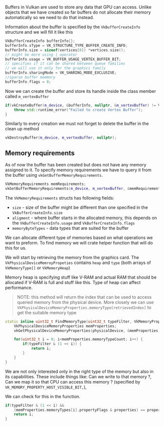 
Buffers in Vulkan are used to store any data that GPU can access. Unlike objects that we have created so far buffers do not allocate their memory automatically so we need to do that instead. 

Information about the buffer is specified by the `VkBufferCreateInfo` structure and we will fill it like this

```c++
VkBufferCreateInfo bufferInfo{};  
bufferInfo.sType = VK_STRUCTURE_TYPE_BUFFER_CREATE_INFO;  
bufferInfo.size = sizeof(vertices[0]) *vertices.size();  
// might be more using | operator  
bufferInfo.usage = VK_BUFFER_USAGE_VERTEX_BUFFER_BIT;  
// specifies if it can be shared between queue families  
// we will use it only for the graphics family  
bufferInfo.sharingMode = VK_SHARING_MODE_EXCLUSIVE;  
//sparse buffer memmory  
bufferInfo.flags = 0;
```

Now we can create the buffer and store its handle inside the class member called `m_vertexBuffer`

```c++
if(vkCreateBuffer(m_device, &bufferInfo, nullptr, &m_vertexBuffer) != VK_SUCCESS) {  
    throw std::runtime_error("Failed to create Vertex Buffer");  
}
```

Similarly to every creation we must not forget to delete the buffer in the clean up method 

```c++
vkDestroyBuffer(m_device, m_vertexBuffer, nullptr);
```

## Memory requirements

As of now the buffer has been created but does not have any memory assigned to it. To specify memory requirements we have to query it from the buffer using `vkGetBufferMemoryRequirements`. 

```c++
VkMemoryRequirements memRequirements;  
vkGetBufferMemoryRequirements(m_device, m_vertexBuffer, &memRequirements);
```

The `VkMemoryRequirements` structs has following fields:
- `size` - size of the buffer might be different than one specified in the `VkBufferCreateInfo.size`
- `aligment` - where buffer starts in the allocated memory, this depends on the `VkBufferCreateInfo.usage` and `VkBufferCreateInfo.flags`
- `memoryByteTypes` - data types that are suited for the buffer

We can allocate different type of memories based on what operations we want to preform. To find memory we will crate helper function that will do this for us.

We will start by retrieving the memory from the graphics card. The `VkPhysicalDeviceMemroyPropeties` contains `heap` and `type` (both arrays of `VkMemoryType[]` or `VkMemoryHeap`)

Memory heap is specifying stuff like V-RAM and actual RAM that should be allocated if V-RAM is full and stuff like this. Type of heap can affect performance. 

>NOTE: this method will return the index that can be used to access queried memory from the physical device. More closely we can use `VkPhysicalDeviceMemoryProperties.memoryType[retrievedIndex]` to get the suitable memory type

```c++
static inline uint32_t FindMemoryType(uint32_t typeFilter, VkMemoryPropertyFlags properties, VkPhysicalDevice physicalDevice) {  
    VkPhysicalDeviceMemoryProperties memProperties;  
	vkGetPhysicalDeviceMemoryProperties(physicalDevice, &memProperties);

	for(uint32_t i = 0; i<memProperties.memoryTypeCount; i++) {  
	    if(typeFilter & (1 << i)) {  
	        return i;  
	    }  
	}
}
```

We are not only interested only in the right type of the memory but also in its capabilities. These include things like: Can we write to that memory ?,  Can we map it so that CPU can access this memory ? (specified by `VK_MEMORY_PROPERTY_HOST_VISIBLE_BIT,`),

We can check for this in the function.

```c++
if(typeFilter & (1 << i) &&  
    (memProperties.memoryTypes[i].propertyFlags & properties) == properties) {  
    return i;  
}
```

